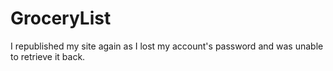 # GroceryList

I republished my site again as I lost my account's password and was unable to retrieve it back.
